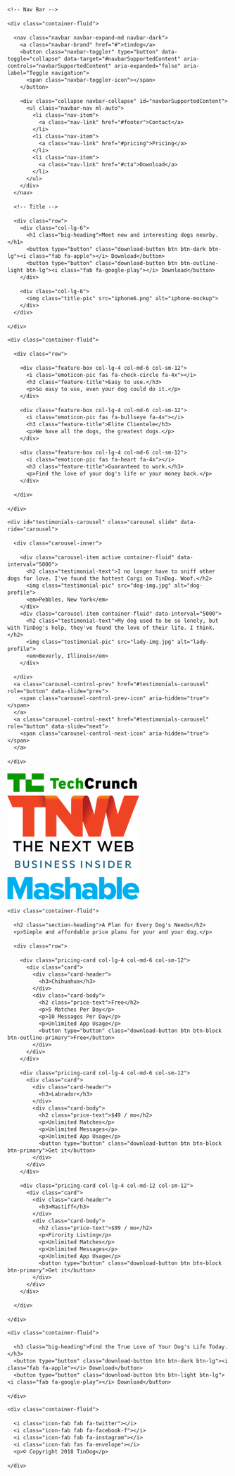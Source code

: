 <!DOCTYPE html>
<html>

<head>
  <meta charset="utf-8">
  <title>TinDog</title>

  <!-- google fonts -->
  <link href="https://fonts.googleapis.com/css?family=Montserrat|Ubuntu" rel="stylesheet">

  <!-- CSS FILES -->
  <link rel="stylesheet" href="styletin.css">
  <link rel="stylesheet" href="styleboottindog.css">

  <!-- FONT AWESOME -->
  <link rel="stylesheet" href="https://use.fontawesome.com/releases/v5.7.1/css/all.css" integrity="sha384-fnmOCqbTlWIlj8LyTjo7mOUStjsKC4pOpQbqyi7RrhN7udi9RwhKkMHpvLbHG9Sr" crossorigin="anonymous">

  <!-- jQuery first, then Popper.js, then Bootstrap JS -->
  <script src="https://code.jquery.com/jquery-3.3.1.slim.min.js" integrity="sha384-q8i/X+965DzO0rT7abK41JStQIAqVgRVzpbzo5smXKp4YfRvH+8abtTE1Pi6jizo" crossorigin="anonymous"></script>
  <script src="https://cdnjs.cloudflare.com/ajax/libs/popper.js/1.14.6/umd/popper.min.js" integrity="sha384-wHAiFfRlMFy6i5SRaxvfOCifBUQy1xHdJ/yoi7FRNXMRBu5WHdZYu1hA6ZOblgut" crossorigin="anonymous"></script>
  <script src="https://stackpath.bootstrapcdn.com/bootstrap/4.2.1/js/bootstrap.min.js" integrity="sha384-B0UglyR+jN6CkvvICOB2joaf5I4l3gm9GU6Hc1og6Ls7i6U/mkkaduKaBhlAXv9k" crossorigin="anonymous"></script>

</head>

<body>

  <section id="title" class="colored-section">

    <!-- Nav Bar -->

    <div class="container-fluid">

      <nav class="navbar navbar-expand-md navbar-dark">
        <a class="navbar-brand" href="#">tindog</a>
        <button class="navbar-toggler" type="button" data-toggle="collapse" data-target="#navbarSupportedContent" aria-controls="navbarSupportedContent" aria-expanded="false" aria-label="Toggle navigation">
          <span class="navbar-toggler-icon"></span>
        </button>

        <div class="collapse navbar-collapse" id="navbarSupportedContent">
          <ul class="navbar-nav ml-auto">
            <li class="nav-item">
              <a class="nav-link" href="#footer">Contact</a>
            </li>
            <li class="nav-item">
              <a class="nav-link" href="#pricing">Pricing</a>
            </li>
            <li class="nav-item">
              <a class="nav-link" href="#cta">Download</a>
            </li>
          </ul>
        </div>
      </nav>

      <!-- Title -->

      <div class="row">
        <div class="col-lg-6">
          <h1 class="big-heading">Meet new and interesting dogs nearby.</h1>
          <button type="button" class="download-button btn btn-dark btn-lg"><i class="fab fa-apple"></i> Download</button>
          <button type="button" class="download-button btn btn-outline-light btn-lg"><i class="fab fa-google-play"></i> Download</button>
        </div>

        <div class="col-lg-6">
          <img class="title-pic" src="iphone6.png" alt="iphone-mockup">
        </div>
      </div>

    </div>

  </section>


  <!-- Features -->

  <section id="features" class="white-section">

    <div class="container-fluid">

      <div class="row">

        <div class="feature-box col-lg-4 col-md-6 col-sm-12">
          <i class="emoticon-pic fas fa-check-circle fa-4x"></i>
          <h3 class="feature-title">Easy to use.</h3>
          <p>So easy to use, even your dog could do it.</p>
        </div>

        <div class="feature-box col-lg-4 col-md-6 col-sm-12">
          <i class="emoticon-pic fas fa-bullseye fa-4x"></i>
          <h3 class="feature-title">Elite Clientele</h3>
          <p>We have all the dogs, the greatest dogs.</p>
        </div>

        <div class="feature-box col-lg-4 col-md-6 col-sm-12">
          <i class="emoticon-pic fas fa-heart fa-4x"></i>
          <h3 class="feature-title">Guaranteed to work.</h3>
          <p>Find the love of your dog's life or your money back.</p>
        </div>

      </div>

    </div>

  </section>


  <!-- Testimonials -->

  <section id="testimonials" class="colored-section">

    <div id="testimonials-carousel" class="carousel slide" data-ride="carousel">

      <div class="carousel-inner">

        <div class="carousel-item active container-fluid" data-interval="5000">
          <h2 class="testimonial-text">I no longer have to sniff other dogs for love. I've found the hottest Corgi on TinDog. Woof.</h2>
          <img class="testimonial-pic" src="dog-img.jpg" alt="dog-profile">
          <em>Pebbles, New York</em>
        </div>
        <div class="carousel-item container-fluid" data-interval="5000">
          <h2 class="testimonial-text">My dog used to be so lonely, but with TinDog's help, they've found the love of their life. I think.</h2>
          <img class="testimonial-pic" src="lady-img.jpg" alt="lady-profile">
          <em>Beverly, Illinois</em>
        </div>

      </div>
      <a class="carousel-control-prev" href="#testimonials-carousel" role="button" data-slide="prev">
        <span class="carousel-control-prev-icon" aria-hidden="true"></span>
      </a>
      <a class="carousel-control-next" href="#testimonials-carousel" role="button" data-slide="next">
        <span class="carousel-control-next-icon" aria-hidden="true"></span>
      </a>

    </div>

  </section>




  <!-- Press -->

  <section id="press" class="colored-section">
    <img class="press-pic" src="techcrunch.png" alt="tc-logo">
    <img class="press-pic" src="tnw.png" alt="tnw-logo">
    <img class="press-pic" src="bizinsider.png" alt="biz-insider-logo">
    <img class="press-pic" src="mashable.png" alt="mashable-logo">

  </section>


  <!-- Pricing -->

  <section id="pricing" class="white-section">

    <div class="container-fluid">

      <h2 class="section-heading">A Plan for Every Dog's Needs</h2>
      <p>Simple and affordable price plans for your and your dog.</p>

      <div class="row">

        <div class="pricing-card col-lg-4 col-md-6 col-sm-12">
          <div class="card">
            <div class="card-header">
              <h3>Chihuahua</h3>
            </div>
            <div class="card-body">
              <h2 class="price-text">Free</h2>
              <p>5 Matches Per Day</p>
              <p>10 Messages Per Day</p>
              <p>Unlimited App Usage</p>
              <button type="button" class="download-button btn btn-block btn-outline-primary">Free</button>
            </div>
          </div>
        </div>

        <div class="pricing-card col-lg-4 col-md-6 col-sm-12">
          <div class="card">
            <div class="card-header">
              <h3>Labrador</h3>
            </div>
            <div class="card-body">
              <h2 class="price-text">$49 / mo</h2>
              <p>Unlimited Matches</p>
              <p>Unlimited Messages</p>
              <p>Unlimited App Usage</p>
              <button type="button" class="download-button btn btn-block btn-primary">Get it</button>
            </div>
          </div>
        </div>

        <div class="pricing-card col-lg-4 col-md-12 col-sm-12">
          <div class="card">
            <div class="card-header">
              <h3>Mastiff</h3>
            </div>
            <div class="card-body">
              <h2 class="price-text">$99 / mo</h2>
              <p>Pirority Listing</p>
              <p>Unlimited Matches</p>
              <p>Unlimited Messages</p>
              <p>Unlimited App Usage</p>
              <button type="button" class="download-button btn btn-block btn-primary">Get it</button>
            </div>
          </div>
        </div>

      </div>

    </div>

  </section>


  <!-- Call to Action -->

  <section id="cta" class="colored-section">

    <div class="container-fluid">

      <h3 class="big-heading">Find the True Love of Your Dog's Life Today.</h3>
      <button type="button" class="download-button btn btn-dark btn-lg"><i class="fab fa-apple"></i> Download</button>
      <button type="button" class="download-button btn btn-light btn-lg"><i class="fab fa-google-play"></i> Download</button>

    </div>

  </section>


  <!-- Footer -->

  <footer id="footer" class="white-section">

    <div class="container-fluid">

      <i class="icon-fab fab fa-twitter"></i>
      <i class="icon-fab fab fa-facebook-f"></i>
      <i class="icon-fab fab fa-instagram"></i>
      <i class="icon-fab fas fa-envelope"></i>
      <p>© Copyright 2018 TinDog</p>

    </div>

  </footer>


</body>

</html>
